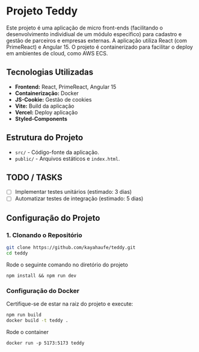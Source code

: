 # Projeto Teddy

Este projeto é uma aplicação de micro front-ends (facilitando o desenvolvimento individiual de um módulo especifico) para cadastro e gestão de parceiros e empresas externas. A aplicação utiliza React (com PrimeReact) e Angular 15. O projeto é containerizado para facilitar o deploy em ambientes de cloud, como AWS ECS.

## Tecnologias Utilizadas

- **Frontend:** React, PrimeReact, Angular 15
- **Containerização:** Docker
- **JS-Cookie:** Gestão de cookies
- **Vite:** Build da aplicação
- **Vercel:** Deploy aplicação
- **Styled-Components**

## Estrutura do Projeto

- `src/` - Código-fonte da aplicação.
- `public/` - Arquivos estáticos e `index.html`.

## TODO / TASKS
- [ ] Implementar testes unitários (estimado: 3 dias)
- [ ] Automatizar testes de integração (estimado: 5 dias)

## Configuração do Projeto

### 1. Clonando o Repositório

```sh
git clone https://github.com/kayahaufe/teddy.git
cd teddy
```

Rode o seguinte comando no diretório do projeto

```
npm install && npm run dev
```

### Configuração do Docker

Certifique-se de estar na raiz do projeto e execute:

```sh
npm run build
docker build -t teddy .
```

Rode o container

```
docker run -p 5173:5173 teddy
```